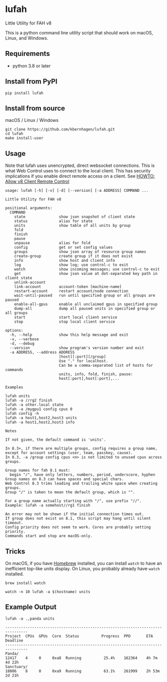 # lufah

Little Utility for FAH v8

This is a python command line utility script that should
work on macOS, Linux, and Windows.


## Requirements

- python 3.8 or later


## Install from PyPI

```
pip install lufah
```

## Install from source

macOS / Linux / Windows
```
git clone https://github.com/kbernhagen/lufah.git
cd lufah
make install-user
```

## Usage

Note that lufah uses unencrypted, direct websocket connections.
This is what Web Control uses to connect to the local client.
This has security implications if you enable direct remote access on a client.
See [HOWTO: Allow v8 Client Remote Control](https://foldingforum.org/viewtopic.php?t=39050)

```
usage: lufah [-h] [-v] [-d] [--version] [-a ADDRESS] COMMAND ...

Little Utility for FAH v8

positional arguments:
  COMMAND
    state               show json snapshot of client state
    status              alias for state
    units               show table of all units by group
    fold
    finish
    pause
    unpause             alias for fold
    config              get or set config values
    groups              show json array of resource group names
    create-group        create group if it does not exist
    info                show host and client info
    log                 show log; use control-c to exit
    watch               show incoming messages; use control-c to exit
    get                 show json value at dot-separated key path in client state
    unlink-account
    link-account        account-token [machine-name]
    restart-account     restart account/node connection
    wait-until-paused   run until specified group or all groups are paused
    enable-all-gpus     enable all unclaimed gpus in specified group
    dump-all            dump all paused units in specified group or all groups
    start               start local client service
    stop                stop local client service

options:
  -h, --help            show this help message and exit
  -v, --verbose
  -d, --debug
  --version             show program's version number and exit
  -a ADDRESS, --address ADDRESS
                        [host][:port][/group]
                        Use "." for localhost.
                        Can be a comma-separated list of hosts for commands
                        units, info, fold, finish, pause:
                        host[:port],host[:port],...

Examples

lufah units
lufah -a //rg2 finish
lufah -a other.local state
lufah -a /mygpu1 config cpus 0
lufah config -h
lufah -a host1,host2,host3 units
lufah -a host1,host2,host3 info

Notes

If not given, the default command is 'units'.

In 8.3+, if there are multiple groups, config requires a group name,
except for account settings (user, team, passkey, cause).
In 8.3, -a /group config cpus <n> is not limited to unused cpus across groups.

Group names for fah 8.1 must:
  begin "/", have only letters, numbers, period, underscore, hyphen
Group names on 8.3 can have spaces and special chars.
Web Control 8.3 trims leading and trailing white space when creating groups.
Group "/" is taken to mean the default group, which is "".

For a group name actually starting with "/", use prefix "//".
Example: lufah -a somehost//rg1 finish

An error may not be shown if the initial connection times out.
If group does not exist on 8.1, this script may hang until silent timeout.
Config priority does not seem to work. Cores are probably setting priority.
Commands start and stop are macOS-only.
```

## Tricks

On macOS, if you have [Homebrew](https://brew.sh/) installed,
you can install `watch` to have an inefficient top-like units display.
On Linux, you probably already have `watch` installed.

```
brew install watch

watch -n 10 lufah -a $(hostname) units
```

## Example Output

```
lufah -a .,panda units
```
```
--------------------------------------------------------------------------------
Project  CPUs  GPUs  Core  Status          Progress  PPD       ETA      Deadline
--------------------------------------------------------------------------------
Panda/
12417    4     0     0xa8  Running          25.4%    162364    4h 7m    4d 22h  
Sanctuary/
18806    8     0     0xa9  Running          63.1%    261999    2h 53m   2d 21h  
```
